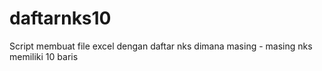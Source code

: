 # daftarnks10
Script membuat file excel dengan daftar nks dimana masing - masing nks memiliki 10 baris
